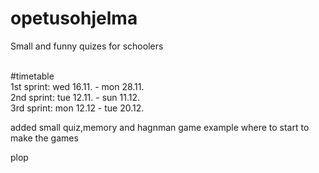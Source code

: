 # opetusohjelma
Small and funny quizes for schoolers<br><br>

#timetable<br>
1st sprint: wed 16.11. - mon 28.11.<br>
2nd sprint: tue 12.11. - sun 11.12.<br>
3rd sprint: mon 12.12 - tue 20.12.<br>

added small quiz,memory and hagnman game example where to start to make the games

plop
